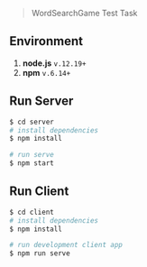 > WordSearchGame Test Task

## Environment

1. **node.js** `v.12.19+`
1. **npm** `v.6.14+`

## Run Server
```bash
$ cd server
# install dependencies
$ npm install

# run serve
$ npm start
```

## Run Client
```bash
$ cd client
# install dependencies
$ npm install

# run development client app
$ npm run serve
```